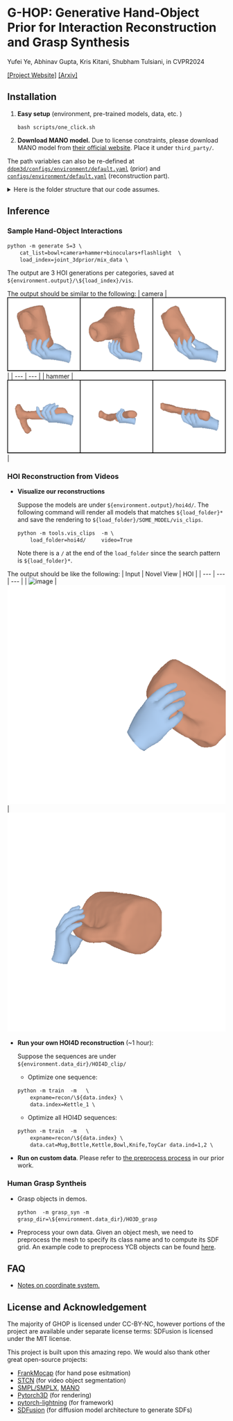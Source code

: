 # G-HOP: Generative Hand-Object Prior for Interaction Reconstruction and Grasp Synthesis
Yufei Ye, Abhinav Gupta, Kris Kitani, Shubham Tulsiani, in CVPR2024

[[Project Website]](https://judyye.github.io/ghop-www) [[Arxiv]](https://arxiv.org/abs/2404.12383)

## Installation 
1.  **Easy setup** (environment, pre-trained models, data, etc. )
    ```
    bash scripts/one_click.sh
    ```
2. **Download MANO model.**
Due to license constraints, please download MANO model from [their official website](https://mano.is.tue.mpg.de/). Place it under `third_party/`. 

The path variables can also be re-defined at [`ddpm3d/configs/environment/default.yaml`](ddpm3d/configs/environment/default.yaml) (prior) and [`configs/environment/default.yaml`](configs/environment/default.yaml) (reconstruction part). 

<details>
  <summary>Here is the folder structure that our code assumes.</summary>
  
  ```
  output/
    # pretrained diffusion model
    joint_3dprior/
      mix_data/
        checkpoints/
        config.yaml
      hoi4d/
        checkpoints/
        config.yaml
    
    # Our test-time optimization results
    hoi4d/
      Mug_1/
        ckpts/
        config.yaml
      Mug_2/
      ...

  # preprocessed data
  data/
    # preprocessed data for video reconstruction
    HOI4D_clip/
      Mug_1/
        image/
        mocap/
        ....
      Mug_2/
      ...
    # preprocessed data for grasp synthesis
    HO3D_Grasp/  
      003_cracker_box/
        obj.txt 
        oObj.obj 
        uSdf.npz
      ...


  # MANO
  third_party/mano_v1_2/models/
    MANO_RIGHT.pkl
    MANO_UV_right.obj
    ...
  ```
  </details>

## Inference
### Sample Hand-Object Interactions
```
python -m generate S=3 \
    cat_list=bowl+camera+hammer+binoculars+flashlight  \
    load_index=joint_3dprior/mix_data \
```


The output are 3 HOI generations per categories, saved at `${environment.output}/\${load_index}/vis`.

The output should be similar to the following:
| camera | ![image](docs/camera_jHoi.gif) | 
| --- | --- |
| hammer | ![image](docs/hammer_jHoi.gif) | 


### HOI Reconstruction from Videos
- **Visualize our reconstructions**

    Suppose the models are under `${environment.output}/hoi4d/`. The following command will render all models that matches `${load_folder}*` and save the rendering to `${load_folder}/SOME_MODEL/vis_clips`.
    ```
    python -m tools.vis_clips  -m \
        load_folder=hoi4d/     video=True  
    ```
    Note there is a `/` at the end of the `load_folder` since the search pattern is `${load_folder}*`.

The output should be like the following: 
| Input | Novel View | HOI |
| --- | --- | --- |
| ![image](docs/kettle_2/input.gif) | 
![image](docs/kettle_2/render_1.gif) | ![image](docs/kettle_2/vHoi.gif)

    
- **Run your own HOI4D reconstruction** (~1 hour):
    
    Suppose the sequences are under `${environment.data_dir}/HOI4D_clip/`
    + Optimize one sequence:
    ```
    python -m train  -m   \
        expname=recon/\${data.index} \
        data.index=Kettle_1 \
    ```
    + Optimize all HOI4D sequences: 
    ```
    python -m train  -m   \
        expname=recon/\${data.index} \
        data.cat=Mug,Bottle,Kettle,Bowl,Knife,ToyCar data.ind=1,2 \
    ```
- **Run on custom data**. 
    Please refer to [the preprocess process](https://github.com/JudyYe/diffhoi_barely_clean?tab=readme-ov-file#run-on-custom-data) in our prior work.


### Human Grasp Syntheis
- Grasp objects in demos. 
    ```
    python  -m grasp_syn -m grasp_dir=\${environment.data_dir}/HO3D_grasp
    ```
- Preprocess your own data. Given an object mesh, we need to preprocess the mesh to specify its class name and to compute its SDF grid. An example code to preprocess YCB objects can be found [here](prprocess/make_grasp.py). 

<!-- 
## Train / Finetune on your own dataset


To train your own model,  implement your own dataloader and run: 
```
python -m  ddpm3d.base -m \
  expname=your_own_model \
  # optional
  ckpt=PATH_TO_PRETRAINED_MODEL \
``` -->


## FAQ
- [Notes on coordinate system.](docs/coord.md)


## License and Acknowledgement
The majority of GHOP is licensed under CC-BY-NC, however portions of the project are available under separate license terms: SDFusion is licensed under the MIT license.


This project is built upon this amazing repo.
We would also thank other great open-source projects:
- [FrankMocap](https://github.com/facebookresearch/frankmocap/) (for hand pose esitmation)
- [STCN](https://github.com/hkchengrex/STCN) (for video object segmentation)
- [SMPL/SMPLX](https://smpl-x.is.tue.mpg.de/), [MANO](https://github.com/hassony2/manopth)
- [Pytorch3D](https://github.com/facebookresearch/pytorch3d) (for rendering)
- [pytorch-lightning](https://lightning.ai/) (for framework)
- [SDFusion](https://yccyenchicheng.github.io/SDFusion/) (for diffusion model architecture to generate SDFs)

